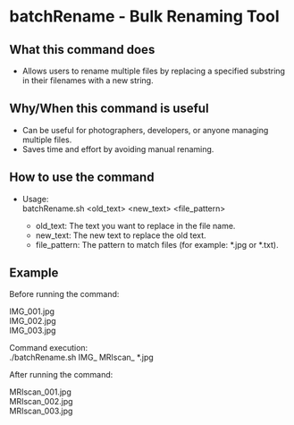 # batchRename - Bulk Renaming Tool

## What this command does

- Allows users to rename multiple files by replacing a specified substring in their filenames with a new string.

## Why/When this command is useful

- Can be useful for photographers, developers, or anyone managing multiple files.  
- Saves time and effort by avoiding manual renaming.

## How to use the command

- Usage:  
  batchRename.sh <old_text> <new_text> <file_pattern>  

  - old_text: The text you want to replace in the file name.  
  - new_text: The new text to replace the old text.  
  - file_pattern: The pattern to match files (for example: *.jpg or *.txt).  

## Example

Before running the command:  

IMG_001.jpg  
IMG_002.jpg  
IMG_003.jpg  

Command execution:  
./batchRename.sh IMG_ MRIscan_ *.jpg  

After running the command:  

MRIscan_001.jpg  
MRIscan_002.jpg  
MRIscan_003.jpg  

